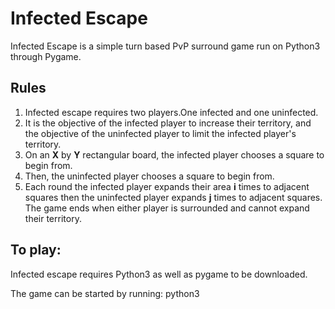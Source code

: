 # Infected Escape
 Infected Escape is a simple turn based PvP surround game run on Python3 through Pygame.

## Rules
1. Infected escape requires two players.One infected and one uninfected.
2. It is the objective of the infected player to increase their territory, and the objective of the uninfected player to limit the infected player's territory. 
3. On an **X** by **Y** rectangular board, the infected player chooses a square to begin from. 
4. Then, the uninfected player chooses a square to begin from. 
5. Each round the infected player expands their area **i** times to adjacent squares then the uninfected player expands **j** times to adjacent squares. The game ends when either player is surrounded and cannot expand their territory.

## To play:
Infected escape requires Python3 as well as pygame to be downloaded.

The game can be started by running:
python3 
